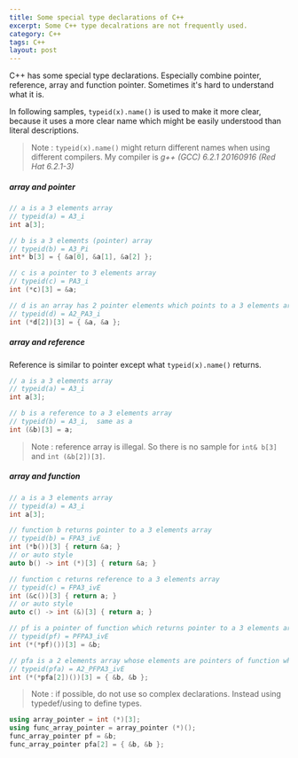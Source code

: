 ```yaml
---
title: Some special type declarations of C++
excerpt: Some C++ type decalrations are not frequently used.
category: C++
tags: C++
layout: post
---
```


C++ has some special type declarations. Especially combine pointer, reference, array and function pointer. Sometimes it's hard to understand what it is.

In following samples, `typeid(x).name()` is used to make it more clear, because it uses a more clear name which might be easily understood than  literal descriptions.
> Note : `typeid(x).name()` might return different names when using different compilers. My compiler is *g++ (GCC) 6.2.1 20160916 (Red Hat 6.2.1-3)*

##### array and pointer
```c++
// a is a 3 elements array
// typeid(a) = A3_i
int a[3];

// b is a 3 elements (pointer) array
// typeid(b) = A3_Pi
int* b[3] = { &a[0], &a[1], &a[2] };

// c is a pointer to 3 elements array
// typeid(c) = PA3_i
int (*c)[3] = &a;

// d is an array has 2 pointer elements which points to a 3 elements array
// typeid(d) = A2_PA3_i
int (*d[2])[3] = { &a, &a };
```

##### array and reference
Reference is similar to pointer except what `typeid(x).name()` returns.
```c++
// a is a 3 elements array
// typeid(a) = A3_i
int a[3];

// b is a reference to a 3 elements array
// typeid(b) = A3_i,  same as a
int (&b)[3] = a;
```
> Note : reference array is illegal. So there is no sample for `int& b[3]` and `int (&b[2])[3]`.

##### array and function
```c++
// a is a 3 elements array
// typeid(a) = A3_i
int a[3];

// function b returns pointer to a 3 elements array
// typeid(b) = FPA3_ivE
int (*b())[3] { return &a; }
// or auto style
auto b() -> int (*)[3] { return &a; }

// function c returns reference to a 3 elements array
// typeid(c) = FPA3_ivE
int (&c())[3] { return a; }
// or auto style
auto c() -> int (&)[3] { return a; }

// pf is a pointer of function which returns pointer to a 3 elements array
// typeid(pf) = PFPA3_ivE
int (*(*pf)())[3] = &b;

// pfa is a 2 elements array whose elements are pointers of function which returns pointer to a 3 elements array
// typeid(pfa) = A2_PFPA3_ivE
int (*(*pfa[2])())[3] = { &b, &b };
```
> Note : if possible, do not use so complex declarations. Instead using typedef/using to define types.

```c++
using array_pointer = int (*)[3];
using func_array_pointer = array_pointer (*)();
func_array_pointer pf = &b;
func_array_pointer pfa[2] = { &b, &b };
```